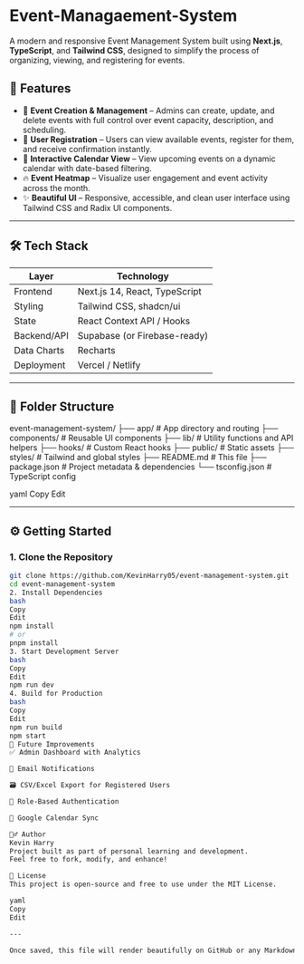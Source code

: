 # Event-Managaement-System

A modern and responsive Event Management System built using **Next.js**, **TypeScript**, and **Tailwind CSS**, designed to simplify the process of organizing, viewing, and registering for events.

## 🚀 Features

- 🎫 **Event Creation & Management** – Admins can create, update, and delete events with full control over event capacity, description, and scheduling.
- 👥 **User Registration** – Users can view available events, register for them, and receive confirmation instantly.
- 📅 **Interactive Calendar View** – View upcoming events on a dynamic calendar with date-based filtering.
- 🔥 **Event Heatmap** – Visualize user engagement and event activity across the month.
- ✨ **Beautiful UI** – Responsive, accessible, and clean user interface using Tailwind CSS and Radix UI components.

---

## 🛠️ Tech Stack

| Layer         | Technology                  |
|---------------|------------------------------|
| Frontend      | Next.js 14, React, TypeScript |
| Styling       | Tailwind CSS, shadcn/ui       |
| State         | React Context API / Hooks     |
| Backend/API   | Supabase (or Firebase-ready)  |
| Data Charts   | Recharts                      |
| Deployment    | Vercel / Netlify              |

---

## 📁 Folder Structure

event-management-system/
├── app/ # App directory and routing
├── components/ # Reusable UI components
├── lib/ # Utility functions and API helpers
├── hooks/ # Custom React hooks
├── public/ # Static assets
├── styles/ # Tailwind and global styles
├── README.md # This file
├── package.json # Project metadata & dependencies
└── tsconfig.json # TypeScript config

yaml
Copy
Edit

---

## ⚙️ Getting Started

### 1. Clone the Repository

```bash
git clone https://github.com/KevinHarry05/event-management-system.git
cd event-management-system
2. Install Dependencies
bash
Copy
Edit
npm install
# or
pnpm install
3. Start Development Server
bash
Copy
Edit
npm run dev
4. Build for Production
bash
Copy
Edit
npm run build
npm start
📌 Future Improvements
✅ Admin Dashboard with Analytics

📧 Email Notifications

🗃️ CSV/Excel Export for Registered Users

🔐 Role-Based Authentication

📆 Google Calendar Sync

🙋‍♂️ Author
Kevin Harry
Project built as part of personal learning and development.
Feel free to fork, modify, and enhance!

📄 License
This project is open-source and free to use under the MIT License.

yaml
Copy
Edit

---

Once saved, this file will render beautifully on GitHub or any Markdown viewer.
